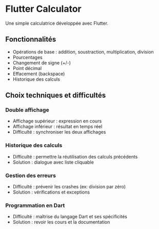 # Flutter Calculator

Une simple calculatrice développée avec Flutter.

## Fonctionnalités

- Opérations de base : addition, soustraction, multiplication, division
- Pourcentages
- Changement de signe (+/-)
- Point décimal
- Effacement (backspace)
- Historique des calculs

## Choix techniques et difficultés

### Double affichage
- Affichage supérieur : expression en cours
- Affichage inférieur : résultat en temps réel
- Difficulté : synchroniser les deux affichages

### Historique des calculs
- Difficulté : permettre la réutilisation des calculs précédents
- Solution : dialogue avec liste cliquable

### Gestion des erreurs
- Difficulté : prévenir les crashes (ex: division par zéro)
- Solution : vérifications et exceptions

### Programmation en Dart
- Difficulté : maîtrise du langage Dart et ses spécificités
- Solution : revoir les cours et la documentation
